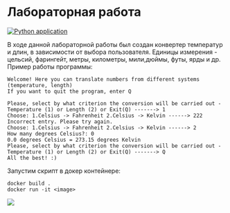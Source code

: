 # Лабораторная работа
[![Python application](https://github.com/Valkiriya228/SoftwareEngLabFirst/actions/workflows/main.yml/badge.svg)](https://github.com/Valkiriya228/SoftwareEngLabFirst/actions/workflows/main.yml)

В ходе данной лабораторной работы был создан конвертер температур и длин, в зависимости от выбора пользователя.
Единицы измерения - цельсий, фарингейт, метры, километры, мили,дюймы, футы, ярды и др.
Пример работы программы:
```
Welcome! Here you can translate numbers from different systems (temperature, length)
If you want to quit the program, enter Q

Please, select by what criterion the conversion will be carried out - 
Temperature (1) or Length (2) or Exit(Q) -------> 1
Choose: 1.Celsius -> Fahrenheit 2.Celsius -> Kelvin ------> 222
Incorrect entry. Please try again.
Choose: 1.Celsius -> Fahrenheit 2.Celsius -> Kelvin ------> 2
How many degrees Celsius?: 0 
0.0 degrees Celsius = 273.15 degrees Kelvin
Please, select by what criterion the conversion will be carried out - 
Temperature (1) or Length (2) or Exit(Q) -------> Q
All the best! :)
```
Запустим скрипт в докер контейнере:

```docker build .```  
```docker run -it <image> ```  

![](https://raw.githubusercontent.com/Valkiriya228/SoftwareEngLabFirst/master/docker.png "")  